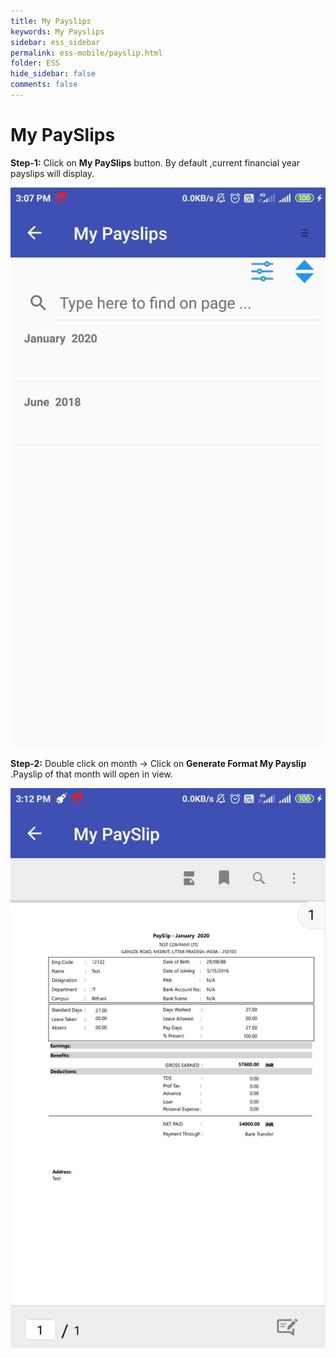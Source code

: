 ```yaml
---
title: My Payslips
keywords: My Payslips
sidebar: ess_sidebar
permalink: ess-mobile/payslip.html
folder: ESS
hide_sidebar: false
comments: false
---
```

# My PaySlips

**Step-1:** Click on **My PaySlips** button. By default ,current financial year payslips will display.

![](/images/payslip.jpg)


**Step-2:** Double click on month -> Click on **Generate Format My Payslip** .Payslip of that month will open in view.

![](/images/payslipreader.jpg)
